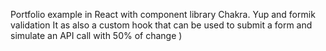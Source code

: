 Portfolio example in React with component library Chakra.
Yup and formik validation 
It as also a custom hook that can be used to submit a form and simulate an API call with 50% of change )
